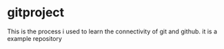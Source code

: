 # gitproject
This is the process i used to learn the connectivity of git and github. it is a example repository
